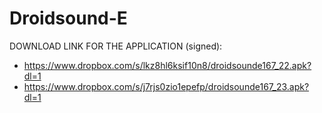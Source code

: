 Droidsound-E 
============

DOWNLOAD LINK FOR THE APPLICATION (signed):
* https://www.dropbox.com/s/lkz8hl6ksif10n8/droidsounde167_22.apk?dl=1
* https://www.dropbox.com/s/j7rjs0zio1epefp/droidsounde167_23.apk?dl=1
